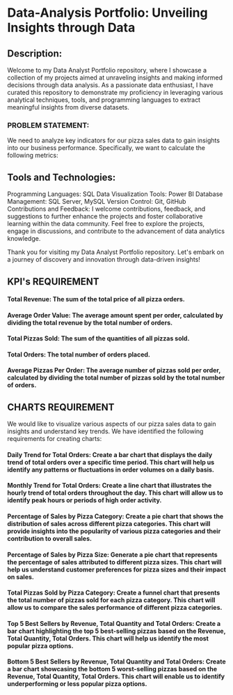 # Data-Analysis Portfolio: Unveiling Insights through Data

## Description:
Welcome to my Data Analyst Portfolio repository, where I showcase a collection of my projects aimed at unraveling insights and making informed decisions through data analysis. As a passionate data enthusiast, I have curated this repository to demonstrate my proficiency in leveraging various analytical techniques, tools, and programming languages to extract meaningful insights from diverse datasets.

### PROBLEM STATEMENT:

We need to analyze key indicators for our pizza sales data to gain insights into our business performance. Specifically, we want to calculate the following metrics:

## Tools and Technologies:

Programming Languages: SQL
Data Visualization Tools: Power BI
Database Management: SQL Server, MySQL
Version Control: Git, GitHub
Contributions and Feedback:
I welcome contributions, feedback, and suggestions to further enhance the projects and foster collaborative learning within the data community. Feel free to explore the projects, engage in discussions, and contribute to the advancement of data analytics knowledge.

Thank you for visiting my Data Analyst Portfolio repository. Let's embark on a journey of discovery and innovation through data-driven insights!

## KPI's REQUIREMENT
####	Total Revenue: The sum of the total price of all pizza orders.
####	Average Order Value: The average amount spent per order, calculated by dividing the total revenue by the total number of orders.
####	Total Pizzas Sold: The sum of the quantities of all pizzas sold.
####	Total Orders: The total number of orders placed.
####	Average Pizzas Per Order: The average number of pizzas sold per order, calculated by dividing the total number of pizzas sold by the total number of orders.

## CHARTS REQUIREMENT
We would like to visualize various aspects of our pizza sales data to gain insights and understand key trends. We have identified the following requirements for creating charts:
####	Daily Trend for Total Orders: Create a bar chart that displays the daily trend of total orders over a specific time period. This chart will help us identify any patterns or fluctuations in order volumes on a daily basis.
####	Monthly Trend for Total Orders: Create a line chart that illustrates the hourly trend of total orders throughout the day. This chart will allow us to identify peak hours or periods of high order activity.
####	Percentage of Sales by Pizza Category: Create a pie chart that shows the distribution of sales across different pizza categories. This chart will provide insights into the popularity of various pizza categories and their contribution to overall sales.
####	Percentage of Sales by Pizza Size: Generate a pie chart that represents the percentage of sales attributed to different pizza sizes. This chart will help us understand customer preferences for pizza sizes and their impact on sales.
####	Total Pizzas Sold by Pizza Category: Create a funnel chart that presents the total number of pizzas sold for each pizza category. This chart will allow us to compare the sales performance of different pizza categories. 
####	Top 5 Best Sellers by Revenue, Total Quantity and Total Orders: Create a bar chart highlighting the top 5 best-selling pizzas based on the Revenue, Total Quantity, Total Orders. This chart will help us identify the most popular pizza options.
####	Bottom 5 Best Sellers by Revenue, Total Quantity and Total Orders: Create a bar chart showcasing the bottom 5 worst-selling pizzas based on the Revenue, Total Quantity, Total Orders. This chart will enable us to identify underperforming or less popular pizza options.
